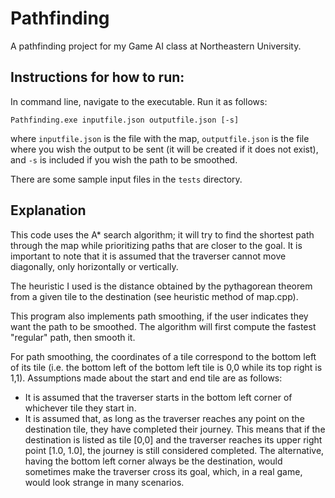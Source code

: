 # Pathfinding

A pathfinding project for my Game AI class at Northeastern University.

## Instructions for how to run:
In command line, navigate to the executable. Run it as follows:

`Pathfinding.exe inputfile.json outputfile.json [-s]`

where `inputfile.json` is the file with the map, `outputfile.json` is the file where you wish the output to be sent (it will be created if it does not exist), and `-s` is included if you wish the path to be smoothed.

There are some sample input files in the `tests` directory.

## Explanation
This code uses the A\* search algorithm; it will try to find the shortest path through the map while prioritizing paths that are closer to the goal. It is important to note that it is assumed that the traverser cannot move diagonally, only horizontally or vertically.

The heuristic I used is the distance obtained by the pythagorean theorem from a given tile to the destination (see heuristic method of map.cpp).

This program also implements path smoothing, if the user indicates they want the path to be smoothed. The algorithm will first compute the fastest "regular" path, then smooth it.

For path smoothing, the coordinates of a tile correspond to the bottom left of its tile (i.e. the bottom left of the bottom left tile is 0,0 while its top right is 1,1). Assumptions made about the start and end tile are as follows:
* It is assumed that the traverser starts in the bottom left corner of whichever tile they start in.
* It is assumed that, as long as the traverser reaches any point on the destination tile, they have completed their journey. This means that if the destination is listed as tile [0,0] and the traverser reaches its upper right point [1.0, 1.0], the journey is still considered completed. The alternative, having the bottom left corner always be the destination, would sometimes make the traverser cross its goal, which, in a real game, would look strange in many scenarios.


